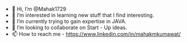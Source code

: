- 👋 Hi, I’m @Mahak1729
- 👀 I’m interested in learning new stuff that I find interesting.
- 🌱 I’m currently trying to gain expertise in JAVA. 
- 💞️ I’m looking to collaborate on Start - Up ideas. 
- 📫 How to reach me - https://www.linkedin.com/in/mahakmkumawat/

<!---
Mahak1729/Mahak1729 is a ✨ special ✨ repository because its `README.md` (this file) appears on your GitHub profile.
You can click the Preview link to take a look at your changes.
--->
